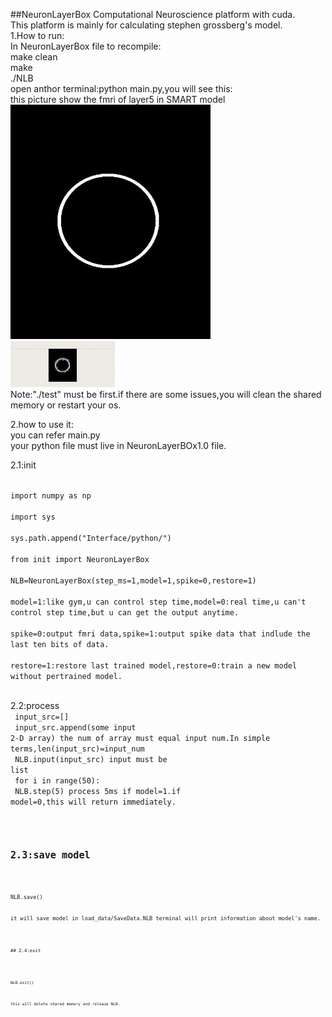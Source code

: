 ##NeuronLayerBox
Computational Neuroscience platform with cuda.<br>
This platform is mainly for calculating stephen grossberg's model.<br>
1.How to run:<br>
In NeuronLayerBox file to recompile:<br>
make clean<br>
make<br>
./NLB<br>
open anthor terminal:python main.py,you will see this:<br>
this picture show the fmri of layer5 in SMART model<br>
![input image](NeuronLayerBox1.0/load_data/input.bmp)<br>
![output layer5](NeuronLayerBox1.0/pic/test1.gif)<br>
Note:"./test" must be first.if there are some issues,you will clean the shared memory or restart your os. <br>

2.how to use it:<br>
you can refer main.py<br>
your python file must live in NeuronLayerBOx1.0 file.<br>

2.1:init<br>

<code>
import numpy as np<br>
import sys<br>
sys.path.append("Interface/python/")<br>
from init import NeuronLayerBox<br>
NLB=NeuronLayerBox(step_ms=1,model=1,spike=0,restore=1)<br>
model=1:like gym,u can control step time,model=0:real time,u can't control step time,but u can get the output anytime.<br>
spike=0:output fmri data,spike=1:output spike data that indlude the last ten bits of data.<br>
restore=1:restore last trained model,restore=0:train a new model without pertrained model.<br>
</code>

2.2:process<br>
<code>
input_src=[]<br>
input_src.append(some input 2-D array) the num of array must equal input num.In simple terms,len(input_src)=input_num<br>
NLB.input(input_src) input must be list<br>
for i in range(50):<br>
  NLB.step(5)  process 5ms if model=1.if model=0,this will return immediately.<br>
<code>
## 2.3:save model<br>
<code>
NLB.save()<br>
it will save model in load_data/SaveData.NLB terminal will print information about model's name.<br>
<code>
## 2.4:exit<br>
<code>
NLB.exit()<br>
this will delete shared memory and release NLB.<br>
<code>
